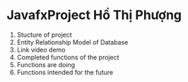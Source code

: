 # JavafxProject Hồ Thị Phượng
1. Stucture of project
2. Entity Relationship Model of Database
3. Link video demo
4. Completed functions of the project
5. Functions are doing
6. Functions intended for the future

